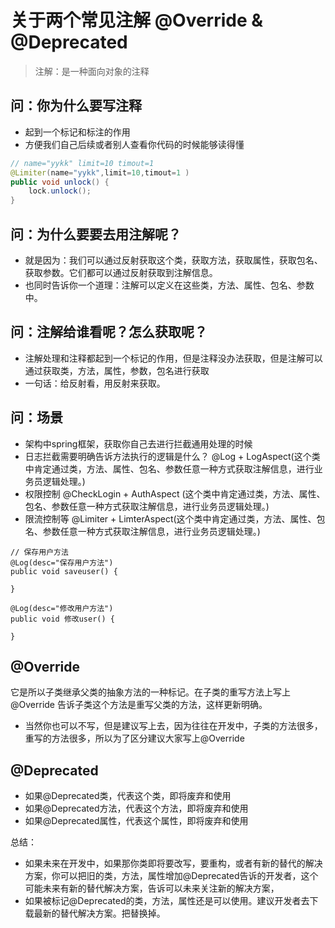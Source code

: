 # 关于两个常见注解 @Override & @Deprecated



> 注解：是一种面向对象的注释

## 问：你为什么要写注释

- 起到一个标记和标注的作用
- 方便我们自己后续或者别人查看你代码的时候能够读得懂

```java
// name="yykk" limit=10 timout=1 
@Limiter(name="yykk",limit=10,timout=1 )
public void unlock() {
    lock.unlock();
}
```



## 问：为什么要要去用注解呢？

- 就是因为：我们可以通过反射获取这个类，获取方法，获取属性，获取包名、获取参数。它们都可以通过反射获取到注解信息。
- 也同时告诉你一个道理：注解可以定义在这些类，方法、属性、包名、参数中。



## 问：注解给谁看呢？怎么获取呢？

- 注解处理和注释都起到一个标记的作用，但是注释没办法获取，但是注解可以通过获取类，方法，属性，参数，包名进行获取
- 一句话：给反射看，用反射来获取。

## 问：场景

- 架构中spring框架，获取你自己去进行拦截通用处理的时候
- 日志拦截需要明确告诉方法执行的逻辑是什么？ @Log + LogAspect(这个类中肯定通过类，方法、属性、包名、参数任意一种方式获取注解信息，进行业务员逻辑处理。)
- 权限控制 @CheckLogin + AuthAspect (这个类中肯定通过类，方法、属性、包名、参数任意一种方式获取注解信息，进行业务员逻辑处理。)
- 限流控制等 @Limiter + LimterAspect(这个类中肯定通过类，方法、属性、包名、参数任意一种方式获取注解信息，进行业务员逻辑处理。)

```
// 保存用户方法
@Log(desc="保存用户方法")
public void saveuser() {
   	
}

@Log(desc="修改用户方法")
public void 修改user() {
   	
}
```





## @Override

它是所以子类继承父类的抽象方法的一种标记。在子类的重写方法上写上@Override 告诉子类这个方法是重写父类的方法，这样更新明确。

- 当然你也可以不写，但是建议写上去，因为往往在开发中，子类的方法很多，重写的方法很多，所以为了区分建议大家写上@Override 



## @Deprecated

- 如果@Deprecated类，代表这个类，即将废弃和使用
- 如果@Deprecated方法，代表这个方法，即将废弃和使用
- 如果@Deprecated属性，代表这个属性，即将废弃和使用

总结：

- 如果未来在开发中，如果那你类即将要改写，要重构，或者有新的替代的解决方案，你可以把旧的类，方法，属性增加@Deprecated告诉的开发者，这个可能未来有新的替代解决方案，告诉可以未来关注新的解决方案，
- 如果被标记@Deprecated的类，方法，属性还是可以使用。建议开发者去下载最新的替代解决方案。把替换掉。















